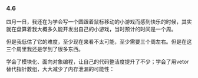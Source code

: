 ### 4.6

四月一日，我还在为学会写一个圆跟着鼠标移动的小游戏而感到快乐的时候，其实就在盘算着我大概多久能开发出自己的小游戏，当时预计的时间是一个周。

但是我低估了它的难度，至少现在来看不太可能，至少需要三个周左右。但是在这三个周里我还是学到了很多东西。

学会了模块化、面向对象编程，让自己的代码整洁度提升了不少；学会了用vetor替代指针数组，大大减少了内存泄漏的可能性：